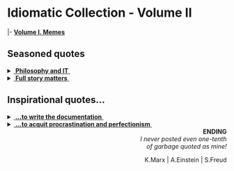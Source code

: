 # Idiomatic Collection - Volume II 

|- [**Volume I. Memes**](IT-memes.md)

## Seasoned quotes

<details>
<summary><ins>&nbsp;<b>Philosophy and IT</b>&nbsp;</ins></summary>
&nbsp;

![Kant quote](https://img.shields.io/badge/Dare_to-know!-scarlet)

_Immanuel Kant_ for domain-driven design
> The only **objects** of practical reason are therefore those of good and evil.\
> For by the former is meant an object necessarily desired according to a principle of reason;\
by the latter one necessarily shunned, also according to a principle of reason.

No mockery but a modest tribute to the 300th birthday of the considered one of the greatest philosophers.

<sup>🇩🇪</sup> <sub>Original: _Die alleinigen Objekte einer praktischen Vernunft sind also die vom Guten und Bösen. 
Denn durch das erstere versteht man einen notwendigen Gegenstand des Begehrungs-, 
durch das zweite des Verabscheuungsvermögens, beides aber nach einem Prinzip der Vernunft._\
_**Kritik der praktischen Vernunft, 1788**_<sub>

---------
</details>

<details>
<summary><ins>&nbsp;<b>Full story matters</b>&nbsp;</ins></summary>
  &nbsp;
  
> Where a calculator like ENIAC today is equipped with 18'000 vacuum tubes and weighs 30 tons, **computers in the future may** have only 1'000 vacuum tubes and perhaps **weigh only 1½ tons**.\
_Popular Mechanics, March 1949_

Wrongly quoted as futuristic cringe, it wasn't.

The same magazine over seven decades later: "Fully transistorized computer, the IBM 608, hit the market in late 1957. It weighed 1.2 tons."

---
</details>

## Inspirational quotes...

<details>
<summary><ins>&nbsp;<b>...to write the documentation</b>&nbsp;</ins></summary>
&nbsp;
  
> **There's no such freak who wouldn't find a mate and there's**\
**no such nonsense that won't find a proper reader.**\
_Anton Chekhov_ (1860-1904), "Rules for novice writers"

> **Epistula non erubescit**\
_Marcus Tullius Cicero_ (106-43 BC)

> **Write what you <s>want</s> know.**\
_Mark Twain_ (1835-1910)


> **If they give you lined paper, write the other way.**\
_Juan Ramón Jiménez_ (1881-1958), 1956 Nobel Prize in Literature\
**So I invented the Monospace.**\
_George Williams_ (*assumed)

> **Gimme that torch, now!**\
_Ray Bradbury_ (1920-2012)\
after reading the _Twilight_ novel series,\
*assumed

---
</details>

<details>
<summary><ins>&nbsp;<b>...to acquit procrastination and perfectionism</b>&nbsp;</ins></summary>
&nbsp;
  
#### King Solomon

> **For in much wisdom is much grief: and he that increaseth knowledge increaseth sorrow.**\
Ecclesiastes 1:18, Webster's Bible Translation.

#### Relief in the great

a) Pick a da Vinci quote, that motivates you to achieve.\
b) Remember he was aka Leonardo the Great Procrastinator (certified by the court).

#### Think like a grandmaster

> **... bear in mind these prudential rules, _viz._: having a good move, to seek for a better.**

_Domenico Lorenzo Ponziani_ (1719-1796), best known for chess writing\
Misattributed to _Emanuel Lasker_

#### East meets West

![Brevity - sibling of talent](https://img.shields.io/badge/Brevity-Sister_of_Talent-yellow)

> **Do only what only you can do.**\
_Edsger W. Dijkstra (1930-2002),_\
_computer scientist, known i.a. for Dijkstra's algorithm._

Not only the East grant us profound and eloquent teaching! What about this Mr. Kipling*? 

&nbsp;&nbsp;&nbsp;&nbsp;* <sub>"East is East, and West is West, and never the twain shall meet..."</sub>

#### Amulets against refactoring ⬇️

> Somewhere it's better to curse in the darkness than to light a single candle.\
(Attributed to _Ferdinand von Zepellin_ or _von Hindenburg_)

#### Handshake thru generations

> **There are three things a man can watch forever: water, fire, starry sky**\
**and only one to do: phantasy tasks, which others will commit**.\
_Earliest humans_ (ca. 300`000 ago)

---
</details>

<div dir="rtl"><b>ENDING</b><br><i>I never posted even one-tenth<br/>!of garbage quoted as mine</i></div>
<p dir="rtl";'>K.Marx | A.Einstein | S.Freud</p>
 
